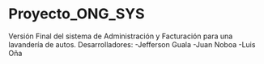 # Proyecto_ONG_SYS
Versión Final del sistema de Administración y Facturación para una lavandería de autos.
Desarrolladores:
-Jefferson Guala
-Juan Noboa
-Luis Oña
